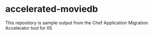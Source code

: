 # accelerated-moviedb
This repository is sample output from the Chef Application Migration Accelerator tool for IIS
